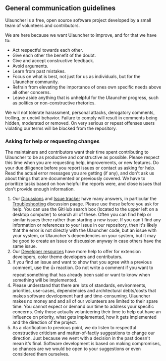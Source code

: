 ## General communication guidelines

Ulauncher is a free, open source software project developed by a small team of volunteers and contributors.

We are here because we want Ulauncher to improve, and for that we have to:
* Act respectful towards each other.
* Give each other the benefit of the doubt.
* Give and accept constructive feedback.
* Avoid arguments.
* Learn from past mistakes.
* Focus on what is best, not just for us as individuals, but for the Ulauncher community.
* Refrain from elevating the importance of ones own specific needs above all other concerns.
* Leave aside anything that is unhelpful for the Ulauncher progress, such as politics or non-constructive rhetorics.

We will not tolerate harassment, personal attacks, derogatory comments, trolling, or uncivil behavior. Failure to comply will result in comments being hidden, moderated or removed. On very serious or repeat offenses users violating our terms will be blocked from the repository.

### Asking for help or requesting changes

The maintainers and contributors want their time spent contributing to Ulauncher to be as productive and constructive as possible. Please respect this time when you are requesting help, improvements, or new features. Do your due diligence before you report issues or contact us asking for help. Read the actual error messages you are getting (if any), and don't ask us about things that are documented or previously covered. We have to prioritize tasks based on how helpful the reports were, and close issues that don't provide enough information.

1. Our [Dicussions](https://github.com/Ulauncher/Ulauncher/discussions) and [Issue tracker](https://github.com/Ulauncher/Ulauncher/issues) have many answers, in particular the [Troubleshooting](https://github.com/Ulauncher/Ulauncher/discussions/991) discussion paage. Please use these before you ask for help. You can use the GitHub search box (located to the upper left on a desktop computer) to search all of these. Often you can find help or similar issues there rather than starting a new issue. If you can't find any information or references to your issue in our repository, then it's likely that the error is not directly with the Ulauncher code, but an issue with your system, or Ulauncher's dependencies on your system, but it may be good to create an issue or discussion anyway in case others have the same issue.
2. Our [Developer resources](https://github.com/Ulauncher/Ulauncher/discussions/879) have more help to offer for extension developers, color theme developers and contributors.
3. If you find an issue and want to show that you agree with a previous comment, use the :+1: reaction. Do not write a comment if you want to repeat something that has already been said or want to know when something will be implemented.
4. Please understand that there are lots of standards, environments, priorities, use-cases, dependencies and architectural debts/costs that makes software development hard and time-consuming. Ulauncher makes no money and and all of our volunteers are limited to their spare time. You cannot expect or demand our time to address your specific concerns. Only those actually volunteering their time to help out have an influence on priority, what gets implemented, how it gets implemented and the direction of the project.
5. As a clarification to previous point, we do listen to respectful constructive criticism and matter-of-factly suggestions to change our direction. Just because we went with a decision in the past doesn't mean it's final. Software development is based on making compromises, so chances are we would be open to your suggestions or even considered them ourselves.

